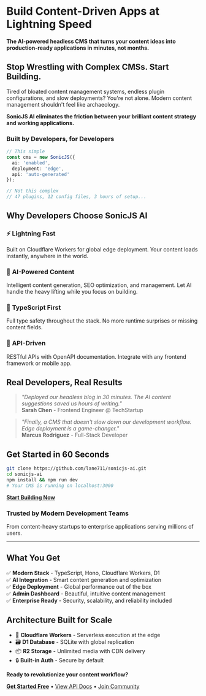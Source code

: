 # Build Content-Driven Apps at Lightning Speed

**The AI-powered headless CMS that turns your content ideas into production-ready applications in minutes, not months.**

## Stop Wrestling with Complex CMSs. Start Building.

Tired of bloated content management systems, endless plugin configurations, and slow deployments? You're not alone. Modern content management shouldn't feel like archaeology.

**SonicJS AI eliminates the friction between your brilliant content strategy and working applications.**

### Built by Developers, for Developers

```typescript
// This simple
const cms = new SonicJS({
  ai: 'enabled',
  deployment: 'edge',
  api: 'auto-generated'
});

// Not this complex
// 47 plugins, 12 config files, 3 hours of setup...
```

## Why Developers Choose SonicJS AI

### ⚡ **Lightning Fast**
Built on Cloudflare Workers for global edge deployment. Your content loads instantly, anywhere in the world.

### 🤖 **AI-Powered Content**
Intelligent content generation, SEO optimization, and management. Let AI handle the heavy lifting while you focus on building.

### 🎯 **TypeScript First**
Full type safety throughout the stack. No more runtime surprises or missing content fields.

### 📱 **API-Driven**
RESTful APIs with OpenAPI documentation. Integrate with any frontend framework or mobile app.

## Real Developers, Real Results

> *"Deployed our headless blog in 30 minutes. The AI content suggestions saved us hours of writing."*  
> **Sarah Chen** - Frontend Engineer @ TechStartup

> *"Finally, a CMS that doesn't slow down our development workflow. Edge deployment is a game-changer."*  
> **Marcus Rodriguez** - Full-Stack Developer

## Get Started in 60 Seconds

```bash
git clone https://github.com/lane711/sonicjs-ai.git
cd sonicjs-ai
npm install && npm run dev
# Your CMS is running on localhost:3000
```

**[Start Building Now](/docs/getting-started)**

### Trusted by Modern Development Teams
From content-heavy startups to enterprise applications serving millions of users.

---

## What You Get

✅ **Modern Stack** - TypeScript, Hono, Cloudflare Workers, D1  
✅ **AI Integration** - Smart content generation and optimization  
✅ **Edge Deployment** - Global performance out of the box  
✅ **Admin Dashboard** - Beautiful, intuitive content management  
✅ **Enterprise Ready** - Security, scalability, and reliability included  

## Architecture Built for Scale

- 🚀 **Cloudflare Workers** - Serverless execution at the edge
- 🗃️ **D1 Database** - SQLite with global replication  
- 📦 **R2 Storage** - Unlimited media with CDN delivery
- 🔒 **Built-in Auth** - Secure by default

**Ready to revolutionize your content workflow?**

**[Get Started Free](/docs/getting-started)** • [View API Docs](/docs/api) • [Join Community](https://github.com/lane711/sonicjs-ai/discussions) 